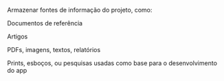 Armazenar fontes de informação do projeto, como:

Documentos de referência

Artigos

PDFs, imagens, textos, relatórios

Prints, esboços, ou pesquisas usadas como base para o desenvolvimento do app
